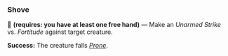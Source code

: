 ### Shove

🔺 **(requires: you have at least one free hand)** — Make an *Unarmed Strike* vs. *Fortitude* against target creature.

**Success:** The creature falls *[Prone]*.  

[Prone]: ../../Conditions/Prone.md

